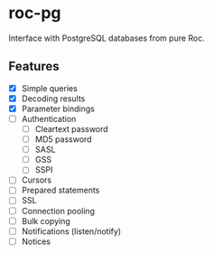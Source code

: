 # roc-pg

Interface with PostgreSQL databases from pure Roc.

## Features

- [x] Simple queries
- [x] Decoding results
- [x] Parameter bindings
- [ ] Authentication
  - [ ] Cleartext password
  - [ ] MD5 password
  - [ ] SASL
  - [ ] GSS
  - [ ] SSPI
- [ ] Cursors
- [ ] Prepared statements
- [ ] SSL
- [ ] Connection pooling
- [ ] Bulk copying
- [ ] Notifications (listen/notify)
- [ ] Notices
